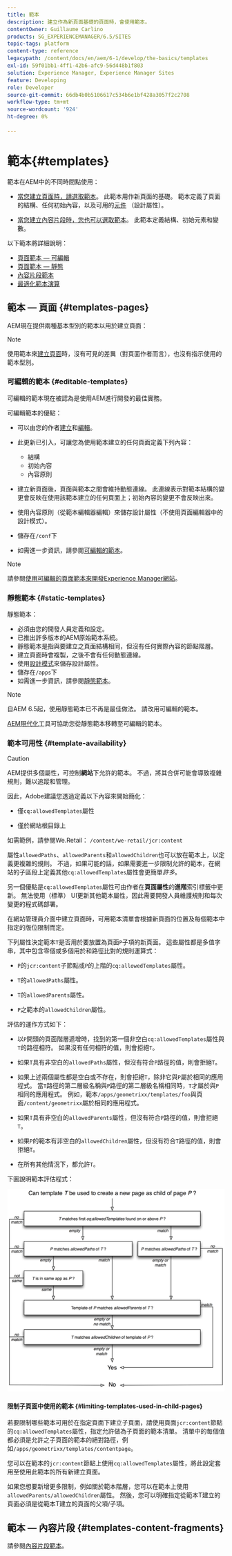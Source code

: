 ```yaml
---
title: 範本
description: 建立作為新頁面基礎的頁面時，會使用範本。
contentOwner: Guillaume Carlino
products: SG_EXPERIENCEMANAGER/6.5/SITES
topic-tags: platform
content-type: reference
legacypath: /content/docs/en/aem/6-1/develop/the-basics/templates
exl-id: 59f01bb1-4ff1-42b6-afc9-56d448b1f803
solution: Experience Manager, Experience Manager Sites
feature: Developing
role: Developer
source-git-commit: 66db4b0b5106617c534b6e1bf428a3057f2c2708
workflow-type: tm+mt
source-wordcount: '924'
ht-degree: 0%

---
```


# 範本{#templates}

範本在AEM中的不同時間點使用：

* [當您建立頁面時，請選取範本](#templates-pages)。 此範本用作新頁面的基礎。 範本定義了頁面的結構、任何初始內容，以及可用的[元件](/help/sites-authoring/default-components.md) （設計屬性）。

* [當您建立內容片段時，您也可以選取範本](#templates-content-fragments)。 此範本定義結構、初始元素和變數。

以下範本將詳細說明：

* [頁面範本 — 可編輯](/help/sites-developing/page-templates-editable.md)
* [頁面範本 — 靜態](/help/sites-developing/page-templates-static.md)
* [內容片段範本](/help/sites-developing/content-fragment-templates.md)
* [最適化範本演算](/help/sites-developing/templates-adaptive-rendering.md)

## 範本 — 頁面 {#templates-pages}

AEM現在提供兩種基本型別的範本以用於建立頁面：

>[!NOTE]
>
>使用範本來[建立頁面](/help/sites-authoring/managing-pages.md#creating-a-new-page)時，沒有可見的差異（對頁面作者而言），也沒有指示使用的範本型別。

### 可編輯的範本 {#editable-templates}

可編輯的範本現在被認為是使用AEM進行開發的最佳實務。

可編輯範本的優點：

* 可以由您的作者[建立](/help/sites-authoring/templates.md#creating-a-new-template-template-author)和[編輯](/help/sites-authoring/templates.md#editing-a-template-structure-template-author)。

* 此更新已引入，可讓您為使用範本建立的任何頁面定義下列內容：

   * 結構
   * 初始內容
   * 內容原則

* 建立新頁面後，頁面與範本之間會維持動態連線。 此連線表示對範本結構的變更會反映在使用該範本建立的任何頁面上；初始內容的變更不會反映出來。
* 使用內容原則（從範本編輯器編輯）來儲存設計屬性（不使用頁面編輯器中的設計模式）。
* 儲存在`/conf`下
* 如需進一步資訊，請參閱[可編輯的範本](/help/sites-developing/page-templates-editable.md)。

>[!NOTE]
>
>請參閱[使用可編輯的頁面範本來開發Experience Manager網站](https://experienceleague.adobe.com/docs/experience-manager-learn/sites/page-authoring/template-editor-feature-video-use.html)。

### 靜態範本 {#static-templates}

靜態範本：

* 必須由您的開發人員定義和設定。
* 已推出許多版本的AEM原始範本系統。
* 靜態範本是指與要建立之頁面結構相同，但沒有任何實際內容的節點階層。
* 建立頁面時會複製，之後不會有任何動態連線。
* 使用[設計模式](/help/sites-authoring/default-components-designmode.md)來儲存設計屬性。
* 儲存在`/apps`下
* 如需進一步資訊，請參閱[靜態範本](/help/sites-developing/page-templates-static.md)。

>[!NOTE]
>
>自AEM 6.5起，使用靜態範本已不再是最佳做法。 請改用可編輯的範本。
>
>[AEM現代化](modernization-tools.md)工具可協助您從靜態範本移轉至可編輯的範本。

### 範本可用性 {#template-availability}

>[!CAUTION]
>
>AEM提供多個屬性，可控制&#x200B;**網站**&#x200B;下允許的範本。 不過，將其合併可能會導致複雜規則，難以追蹤和管理。
>
>因此，Adobe建議您透過定義以下內容來開始簡化：
>
>* 僅`cq:allowedTemplates`屬性
>
>* 僅於網站根目錄上
>
>如需範例，請參閱We.Retail： `/content/we-retail/jcr:content`
>
>屬性`allowedPaths`、`allowedParents`和`allowedChildren`也可以放在範本上，以定義更複雜的規則。 不過，如果可能的話，如果需要進一步限制允許的範本，在網站的子區段上定義其他`cq:allowedTemplates`屬性會更簡單&#x200B;*許多*。
>
>另一個優點是`cq:allowedTemplates`屬性可由作者在&#x200B;**頁面屬性**&#x200B;的&#x200B;**進階**&#x200B;索引標籤中更新。 無法使用（標準） UI更新其他範本屬性，因此需要開發人員維護規則和每次變更的程式碼部署。

在網站管理員介面中建立頁面時，可用範本清單會根據新頁面的位置及每個範本中指定的版位限制而定。

下列屬性決定範本`T`是否用於要放置為頁面`P`子項的新頁面。 這些屬性都是多值字串，其中包含零個或多個用於和路徑比對的規則運算式：

* `P`的`jcr:content`子節點或`P`的上階的`cq:allowedTemplates`屬性。

* `T`的`allowedPaths`屬性。

* `T`的`allowedParents`屬性。

* `P`之範本的`allowedChildren`屬性。

評估的運作方式如下：

* 以`P`開頭的頁面階層遞增時，找到的第一個非空白`cq:allowedTemplates`屬性與`T`的路徑相符。 如果沒有任何相符的值，則會拒絕`T`。

* 如果`T`具有非空白的`allowedPaths`屬性，但沒有符合`P`路徑的值，則會拒絕`T`。

* 如果上述兩個屬性都是空白或不存在，則會拒絕`T`，除非它與`P`屬於相同的應用程式。 當`T`路徑的第二層級名稱與`P`路徑的第二層級名稱相同時，`T`才屬於與`P`相同的應用程式。 例如，範本`/apps/geometrixx/templates/foo`與頁面`/content/geometrixx`屬於相同的應用程式。

* 如果`T`具有非空白的`allowedParents`屬性，但沒有符合`P`路徑的值，則會拒絕`T`。

* 如果`P`的範本有非空白的`allowedChildren`屬性，但沒有符合`T`路徑的值，則會拒絕`T`。

* 在所有其他情況下，都允許`T`。

下圖說明範本評估程式：

![chlimage_1-176](assets/chlimage_1-176.png)

#### 限制子頁面中使用的範本 {#limiting-templates-used-in-child-pages}

若要限制哪些範本可用於在指定頁面下建立子頁面，請使用頁面`jcr:content`節點的`cq:allowedTemplates`屬性，指定允許做為子頁面的範本清單。 清單中的每個值都必須是允許之子頁面的範本的絕對路徑，例如`/apps/geometrixx/templates/contentpage`。

您可以在範本的`jcr:content`節點上使用`cq:allowedTemplates`屬性，將此設定套用至使用此範本的所有新建立頁面。

如果您想要新增更多限制，例如關於範本階層，您可以在範本上使用`allowedParents/allowedChildren`屬性。 然後，您可以明確指定從範本T建立的頁面必須是從範本T建立的頁面的父項/子項。

## 範本 — 內容片段 {#templates-content-fragments}

請參閱[內容片段範本](/help/sites-developing/content-fragment-templates.md)。
